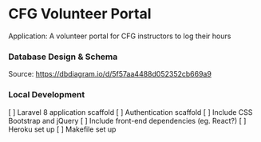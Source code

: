 # CFG Volunteer Portal

Application: A volunteer portal for CFG instructors to log their hours

### Database Design & Schema 
Source: https://dbdiagram.io/d/5f57aa4488d052352cb669a9

### Local Development 
[ ] Laravel 8 application scaffold
[ ] Authentication scaffold
[ ] Include CSS Bootstrap and jQuery
[ ] Include front-end dependencies (eg. React?)
[ ] Heroku set up
[ ] Makefile set up
